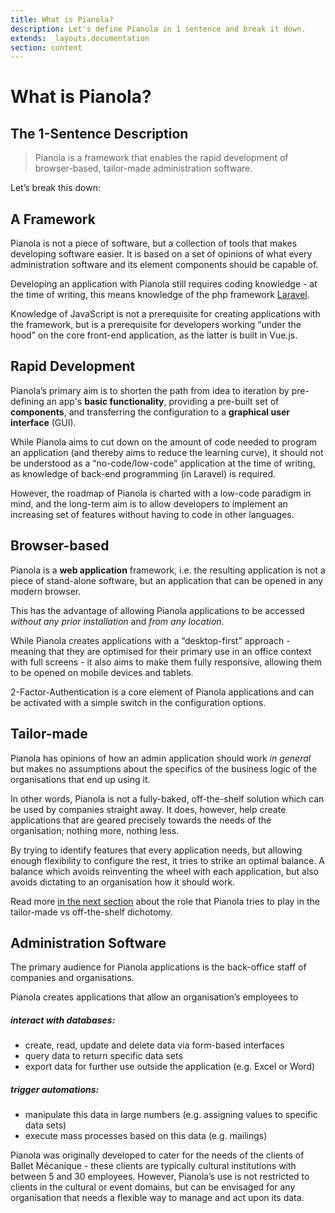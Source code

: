 ```yaml
---
title: What is Pianola?
description: Let's define Pianola in 1 sentence and break it down.
extends: _layouts.documentation
section: content
---
```


# What is Pianola?

## The 1-Sentence Description

> Pianola is a framework that enables the rapid development of browser-based, tailor-made administration software.

Let’s break this down:

## A Framework

Pianola is not a piece of software, but a collection of tools that makes developing software easier. It is based on a set of opinions of what every administration software and its element components should be capable of.

Developing an application with Pianola still requires coding knowledge - at the time of writing, this means knowledge of the php framework [Laravel](https://laravel.com/).

Knowledge of JavaScript is not a prerequisite for creating applications with the framework, but is a prerequisite for developers working “under the hood” on the core front-end application, as the latter is built in Vue.js.

## Rapid Development

Pianola’s primary aim is to shorten the path from idea to iteration by pre-defining an app's **basic functionality**, providing a pre-built set of **components**, and transferring the configuration to a **graphical user interface** (GUI).

While Pianola aims to cut down on the amount of code needed to program an application (and thereby aims to reduce the learning curve), it should not be understood as a “no-code/low-code” application at the time of writing, as knowledge of back-end programming (in Laravel) is required.

However, the roadmap of Pianola is charted with a low-code paradigm in mind, and the long-term aim is to allow developers to implement an increasing set of features without having to code in other languages.

## Browser-based

Pianola is a **web application** framework, i.e. the resulting application is not a piece of stand-alone software, but an application that can be opened in any modern browser.

This has the advantage of allowing Pianola applications to be accessed _without any prior installation_ and _from any location_.

While Pianola creates applications with a “desktop-first” approach - meaning that they are optimised for their primary use in an office context with full screens - it also aims to make them fully responsive, allowing them to be opened on mobile devices and tablets.

2-Factor-Authentication is a core element of Pianola applications and can be activated with a simple switch in the configuration options.

## Tailor-made

Pianola has opinions of how an admin application should work _in general_ but makes no assumptions about the specifics of the business logic of the organisations that end up using it.

In other words, Pianola is not a fully-baked, off-the-shelf solution which can be used by companies straight away. It does, however, help create applications that are geared precisely towards the needs of the organisation; nothing more, nothing less.

By trying to identify features that every application needs, but allowing enough flexibility to configure the rest, it tries to strike an optimal balance. A balance which avoids reinventing the wheel with each application, but also avoids dictating to an organisation how it should work.

Read more [in the next section](/docs/tailor-made) about the role that Pianola tries to play in the tailor-made vs off-the-shelf dichotomy.

## Administration Software

The primary audience for Pianola applications is the back-office staff of companies and organisations.

Pianola creates applications that allow an organisation’s employees to

##### interact with databases:

- create, read, update and delete data via form-based interfaces
- query data to return specific data sets
- export data for further use outside the application (e.g. Excel or Word)

##### trigger automations:

- manipulate this data in large numbers (e.g. assigning values to specific data sets)
- execute mass processes based on this data (e.g. mailings)

Pianola was originally developed to cater for the needs of the clients of Ballet Mécanique - these clients are typically cultural institutions with between 5 and 30 employees. However, Pianola’s use is not restricted to clients in the cultural or event domains, but can be envisaged for any organisation that needs a flexible way to manage and act upon its data.
